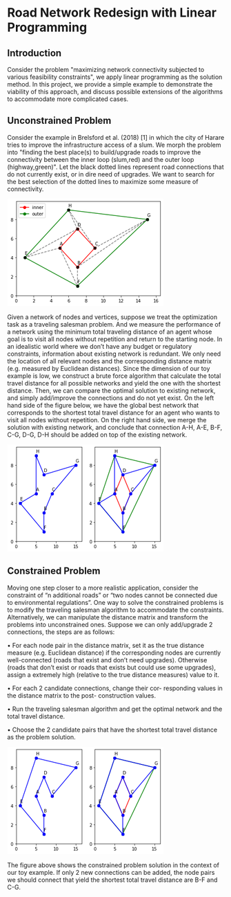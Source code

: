 # Road Network Redesign with Linear Programming

## Introduction

Consider the problem "maximizing network connectivity subjected to various feasibility constraints", we apply linear programming as the solution
method. In this project, we provide a simple example to demonstrate the viability of this approach, and discuss possible extensions of the algorithms to accommodate more complicated cases.

## Unconstrained Problem 

Consider the example in Brelsford et al. (2018) [1] in which the city of Harare tries to improve the infrastructure access of a slum. We morph the problem into "finding the best place(s) to build/upgrade roads to improve the connectivity between the inner loop (slum,red) and the outer loop (highway,green)". Let the black dotted lines represent road connections that do not currently exist, or in dire need of upgrades. We want to search for the best selection of the dotted lines to maximize some measure of connectivity.

![alt text](https://github.com/johnyangyue/tsp-based-urban-planning/blob/b41bdefcebbc0d6c43812684eb976846bd2a65c7/figs/tsp_sample_init.png)

Given a network of nodes and vertices, suppose we treat the optimization task as a traveling salesman problem. And we measure the performance of a network using the minimum total traveling distance of an agent whose goal is to visit all nodes without repetition and return to the starting node. In an idealistic world where we don’t have any budget or regulatory constraints, information about existing network is redundant. We only need the location of all relevant nodes and the corresponding distance matrix (e.g. measured by Euclidean distances). Since the dimension of our toy example is low, we construct a brute force algorithm that calculate the total travel distance for all possible networks and yield the one with the shortest distance. Then, we can compare the optimal solution to existing network, and simply add/improve the connections and do not yet exist. On the left hand side of the figure below, we have the global best network that corresponds to the shortest total travel distance for an agent who wants to visit all nodes without repetition. On the right hand side, we merge the solution with existing network, and conclude that connection A-H, A-E, B-F, C-G, D-G, D-H should be added on top of the existing network.

![alt text](https://github.com/johnyangyue/tsp-based-urban-planning/blob/4aba539d86f89e4085e0fa27a3c716ad4f7c2c59/figs/tsp_unconstrained.png)

## Constrained Problem

Moving one step closer to a more realistic application, consider the constraint of “n additional roads” or “two nodes cannot be connected due to environmental regulations”. One way to solve the constrained problems is to modify the traveling salesman algorithm to accommodate the constraints. Alternatively, we can manipulate the distance matrix and transform the problems into unconstrained ones. Suppose we can only add/upgrade 2 connections, the steps are as follows:

• For each node pair in the distance matrix, set it as the true distance measure (e.g. Euclidean distance) if the corresponding nodes are currently well-connected (roads that exist and don’t need upgrades). Otherwise (roads that don’t exist or roads that exists but could use some upgrades), assign a extremely high (relative to the true distance measures) value to it.

• For each 2 candidate connections, change their cor- responding values in the distance matrix to the post- construction values.

• Run the traveling salesman algorithm and get the optimal network and the total travel distance.

• Choose the 2 candidate pairs that have the shortest total travel distance as the problem solution.

![alt text](https://github.com/johnyangyue/tsp-based-urban-planning/blob/4aba539d86f89e4085e0fa27a3c716ad4f7c2c59/figs/tsp_constrained.png)

The figure above shows the constrained problem solution in the context of our toy example. If only 2 new connections can be added, the node pairs we should connect that yield the shortest total travel distance are B-F and C-G.



